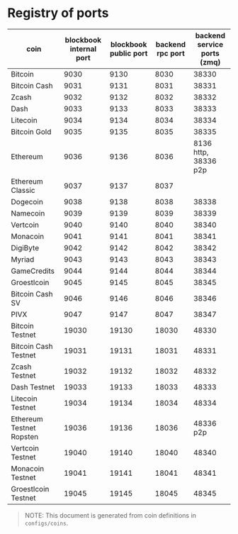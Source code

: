 # Registry of ports

| coin                     | blockbook internal port | blockbook public port | backend rpc port | backend service ports (zmq) |
|--------------------------|-------------------------|-----------------------|------------------|-----------------------------|
| Bitcoin                  | 9030                    | 9130                  | 8030             | 38330                       |
| Bitcoin Cash             | 9031                    | 9131                  | 8031             | 38331                       |
| Zcash                    | 9032                    | 9132                  | 8032             | 38332                       |
| Dash                     | 9033                    | 9133                  | 8033             | 38333                       |
| Litecoin                 | 9034                    | 9134                  | 8034             | 38334                       |
| Bitcoin Gold             | 9035                    | 9135                  | 8035             | 38335                       |
| Ethereum                 | 9036                    | 9136                  | 8036             | 8136 http, 38336 p2p        |
| Ethereum Classic         | 9037                    | 9137                  | 8037             |                             |
| Dogecoin                 | 9038                    | 9138                  | 8038             | 38338                       |
| Namecoin                 | 9039                    | 9139                  | 8039             | 38339                       |
| Vertcoin                 | 9040                    | 9140                  | 8040             | 38340                       |
| Monacoin                 | 9041                    | 9141                  | 8041             | 38341                       |
| DigiByte                 | 9042                    | 9142                  | 8042             | 38342                       |
| Myriad                   | 9043                    | 9143                  | 8043             | 38343                       |
| GameCredits              | 9044                    | 9144                  | 8044             | 38344                       |
| Groestlcoin              | 9045                    | 9145                  | 8045             | 38345                       |
| Bitcoin Cash SV          | 9046                    | 9146                  | 8046             | 38346                       |
| PIVX                     | 9047                    | 9147                  | 8047             | 38347                       |
| Bitcoin Testnet          | 19030                   | 19130                 | 18030            | 48330                       |
| Bitcoin Cash Testnet     | 19031                   | 19131                 | 18031            | 48331                       |
| Zcash Testnet            | 19032                   | 19132                 | 18032            | 48332                       |
| Dash Testnet             | 19033                   | 19133                 | 18033            | 48333                       |
| Litecoin Testnet         | 19034                   | 19134                 | 18034            | 48334                       |
| Ethereum Testnet Ropsten | 19036                   | 19136                 | 18036            | 48336 p2p                   |
| Vertcoin Testnet         | 19040                   | 19140                 | 18040            | 48340                       |
| Monacoin Testnet         | 19041                   | 19141                 | 18041            | 48341                       |
| Groestlcoin Testnet      | 19045                   | 19145                 | 18045            | 48345                       |

> NOTE: This document is generated from coin definitions in `configs/coins`.
